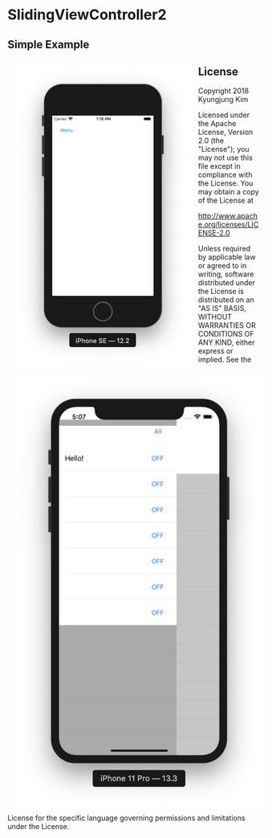 # SlidingViewController2

Simple Example
--------------

<img src="Screen Shot 3.png" align="left" hspace="10" vspace="10">
<img src="Screen Shot 4.png" align="left" hspace="10" vspace="10">


        
        
License
-------

Copyright 2018 Kyungjung Kim

Licensed under the Apache License, Version 2.0 (the "License");
you may not use this file except in compliance with the License.
You may obtain a copy of the License at

http://www.apache.org/licenses/LICENSE-2.0

Unless required by applicable law or agreed to in writing, software
distributed under the License is distributed on an "AS IS" BASIS,
WITHOUT WARRANTIES OR CONDITIONS OF ANY KIND, either express or implied.
See the License for the specific language governing permissions and
limitations under the License.
